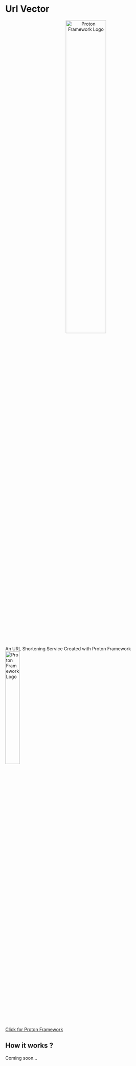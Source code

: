 
# Url Vector
<center>
<img src="http://proton.aksoylu.space/view/assets/img/logo.png" alt="Proton Framework Logo" width="50%"/>
</center>
An URL Shortening Service Created with Proton Framework <br>
<img src="http://proton.aksoylu.space/view/assets/img/proton.png" alt="Proton Framework Logo" width="30%"/>
<br>
<a href="http://proton.aksoylu.space">Click for Proton Framework</a>

## How it works ?
Coming soon...